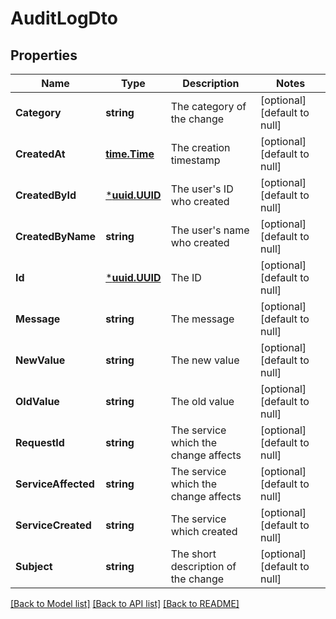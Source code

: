 # AuditLogDto

## Properties
Name | Type | Description | Notes
------------ | ------------- | ------------- | -------------
**Category** | **string** | The category of the change | [optional] [default to null]
**CreatedAt** | [**time.Time**](time.Time.md) | The creation timestamp | [optional] [default to null]
**CreatedById** | [***uuid.UUID**](uuid.UUID.md) | The user&#39;s ID who created | [optional] [default to null]
**CreatedByName** | **string** | The user&#39;s name who created | [optional] [default to null]
**Id** | [***uuid.UUID**](uuid.UUID.md) | The ID | [optional] [default to null]
**Message** | **string** | The message | [optional] [default to null]
**NewValue** | **string** | The new value | [optional] [default to null]
**OldValue** | **string** | The old value | [optional] [default to null]
**RequestId** | **string** | The service which the change affects | [optional] [default to null]
**ServiceAffected** | **string** | The service which the change affects | [optional] [default to null]
**ServiceCreated** | **string** | The service which created | [optional] [default to null]
**Subject** | **string** | The short description of the change | [optional] [default to null]

[[Back to Model list]](../README.md#documentation-for-models) [[Back to API list]](../README.md#documentation-for-api-endpoints) [[Back to README]](../README.md)


